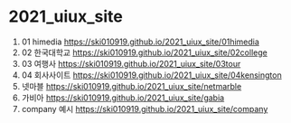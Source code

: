 # 2021_uiux_site
1. 01 himedia https://ski010919.github.io/2021_uiux_site/01himedia
1. 02 한국대학교 https://ski010919.github.io/2021_uiux_site/02college
1. 03 여행사 https://ski010919.github.io/2021_uiux_site/03tour
1. 04 회사사이트 https://ski010919.github.io/2021_uiux_site/04kensington
1. 넷마블 https://ski010919.github.io/2021_uiux_site/netmarble
1. 가비아 https://ski010919.github.io/2021_uiux_site/gabia
1. company 예시 https://ski010919.github.io/2021_uiux_site/company
